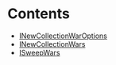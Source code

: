 

# Contents
- [INewCollectionWarOptions](NewCollectionWarOptions.sol/contract.INewCollectionWarOptions.md)
- [INewCollectionWars](NewCollectionWars.sol/contract.INewCollectionWars.md)
- [ISweepWars](SweepWars.sol/contract.ISweepWars.md)
